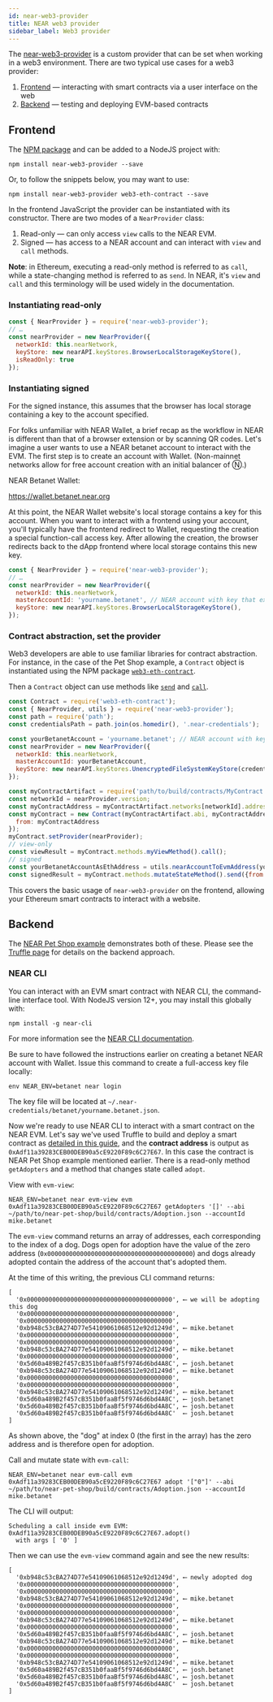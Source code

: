 ```yaml
---
id: near-web3-provider
title: NEAR web3 provider
sidebar_label: Web3 provider
---
```


The [near-web3-provider](https://github.com/near/near-web3-provider) is a custom provider that can be set when working in a web3 environment. There are two typical use cases for a web3 provider:

1. [Frontend](#frontend) — interacting with smart contracts via a user interface on the web
2. [Backend](#backend) — testing and deploying EVM-based contracts

## Frontend

The [NPM package](https://npmjs.com/package/near-web3-provider) and can be added to a NodeJS project with:

    npm install near-web3-provider --save
    
Or, to follow the snippets below, you may want to use:

    npm install near-web3-provider web3-eth-contract --save

In the frontend JavaScript the provider can be instantiated with its constructor. There are two modes of a `NearProvider` class:

1. Read-only — can only access `view` calls to the NEAR EVM.
2. Signed — has access to a NEAR account and can interact with `view` and `call` methods.

**Note**: in Ethereum, executing a read-only method is referred to as `call`, while a state-changing method is referred to as `send`. In NEAR, it's `view` and `call` and this terminology will be used widely in the documentation.

### Instantiating read-only

```js
const { NearProvider } = require('near-web3-provider');
// …
const nearProvider = new NearProvider({
  networkId: this.nearNetwork,
  keyStore: new nearAPI.keyStores.BrowserLocalStorageKeyStore(),
  isReadOnly: true
});
```

###  Instantiating signed

For the signed instance, this assumes that the browser has local storage containing a key to the account specified.

For folks unfamiliar with NEAR Wallet, a brief recap as the workflow in NEAR is different than that of a browser extension or by scanning QR codes. Let's imagine a user wants to use a NEAR betanet account to interact with the EVM. The first step is to create an account with Wallet. (Non-mainnet networks allow for free account creation with an initial balancer of Ⓝ.)

NEAR Betanet Wallet:

https://wallet.betanet.near.org

At this point, the NEAR Wallet website's local storage contains a key for this account. When you want to interact with a frontend using your account, you'll typically have the frontend redirect to Wallet, requesting the creation a special function-call access key. After allowing the creation, the browser redirects back to the dApp frontend where local storage contains this new key.

```js
const { NearProvider } = require('near-web3-provider');
// …
const nearProvider = new NearProvider({
  networkId: this.nearNetwork,
  masterAccountId: 'yourname.betanet', // NEAR account with key that exists in local storage
  keyStore: new nearAPI.keyStores.BrowserLocalStorageKeyStore(),
});
```

### Contract abstraction, set the provider

Web3 developers are able to use familiar libraries for contract abstraction. For instance, in the case of the Pet Shop example, a `Contract` object is instantiated using the NPM package [`web3-eth-contract`](https://www.npmjs.com/package/web3-eth-contract).

Then a `Contract` object can use methods like [`send`](https://web3js.readthedocs.io/en/v1.2.11/web3-eth-contract.html#methods-mymethod-send) and [`call`](https://web3js.readthedocs.io/en/v1.2.11/web3-eth-contract.html#methods-mymethod-call). 

```js
const Contract = require('web3-eth-contract');
const { NearProvider, utils } = require('near-web3-provider');
const path = require('path');
const credentialsPath = path.join(os.homedir(), '.near-credentials');

const yourBetanetAccount = 'yourname.betanet'; // NEAR account with key that exists in local storage
const nearProvider = new NearProvider({
  networkId: this.nearNetwork,
  masterAccountId: yourBetanetAccount, 
  keyStore: new nearAPI.keyStores.UnencryptedFileSystemKeyStore(credentialsPath),
});

const myContractArtifact = require('path/to/build/contracts/MyContract.json');
const networkId = nearProvider.version;
const myContractAddress = myContractArtifact.networks[networkId].address;
const myContract = new Contract(myContractArtifact.abi, myContractAddress, {
  from: myContractAddress
});
myContract.setProvider(nearProvider);
// view-only
const viewResult = myContract.methods.myViewMethod().call();
// signed
const yourBetanetAccountAsEthAddress = utils.nearAccountToEvmAddress(yourBetanetAccount);
const signedResult = myContract.methods.mutateStateMethod().send({from: yourBetanetAccountAsEthAddress});
```

This covers the basic usage of `near-web3-provider` on the frontend, allowing your Ethereum smart contracts to interact with a website.

## Backend

The [NEAR Pet Shop example](https://github.com/near-examples/near-pet-shop) demonstrates both of these. Please see the [Truffle page](/evm/truffle) for details on the backend approach.

### NEAR CLI

You can interact with an EVM smart contract with NEAR CLI, the command-line interface tool. With NodeJS version 12+, you may install this globally with:

    npm install -g near-cli
    
For more information see the [NEAR CLI documentation](/docs/development/near-cli).

Be sure to have followed the instructions earlier on creating a betanet NEAR account with Wallet. Issue this command to create a full-access key file locally: 

    env NEAR_ENV=betanet near login
    
The key file will be located at `~/.near-credentials/betanet/yourname.betanet.json`.

Now we're ready to use NEAR CLI to interact with a smart contract on the NEAR EVM. Let's say we've used Truffle to build and deploy a smart contract as [detailed in this guide](/evm/truffle#build-and-deploy), and the **contract address** is output as `0xAdf11a39283CEB00DEB90a5cE9220F89c6C27E67`. In this case the contract is NEAR Pet Shop example mentioned earlier. There is a read-only method `getAdopters` and a method that changes state called `adopt`.

View with `evm-view`:
    
    NEAR_ENV=betanet near evm-view evm 0xAdf11a39283CEB00DEB90a5cE9220F89c6C27E67 getAdopters '[]' --abi ~/path/to/near-pet-shop/build/contracts/Adoption.json --accountId mike.betanet
    
The `evm-view` command returns an array of addresses, each corresponding to the index of a dog. Dogs open for adoption have the value of the zero address (`0x0000000000000000000000000000000000000000`) and dogs already adopted contain the address of the account that's adopted them.

At the time of this writing, the previous CLI command returns:

```shell script
[
  '0x0000000000000000000000000000000000000000', ⟵ we will be adopting this dog
  '0x0000000000000000000000000000000000000000',
  '0x0000000000000000000000000000000000000000',
  '0xb948c53cBA274D77e54109061068512e92d1249d', ⟵ mike.betanet
  '0x0000000000000000000000000000000000000000',
  '0x0000000000000000000000000000000000000000',
  '0xb948c53cBA274D77e54109061068512e92d1249d', ⟵ mike.betanet
  '0x0000000000000000000000000000000000000000',
  '0x5d60a489B2f457cB351b0faaBf5f9746d6bd4A8C', ⟵ josh.betanet
  '0xb948c53cBA274D77e54109061068512e92d1249d', ⟵ mike.betanet
  '0x0000000000000000000000000000000000000000',
  '0x0000000000000000000000000000000000000000',
  '0xb948c53cBA274D77e54109061068512e92d1249d', ⟵ mike.betanet
  '0x5d60a489B2f457cB351b0faaBf5f9746d6bd4A8C', ⟵ josh.betanet
  '0x5d60a489B2f457cB351b0faaBf5f9746d6bd4A8C', ⟵ josh.betanet
  '0x5d60a489B2f457cB351b0faaBf5f9746d6bd4A8C'  ⟵ josh.betanet
]
```

As shown above, the "dog" at index 0 (the first in the array) has the zero address and is therefore open for adoption.

Call and mutate state with `evm-call`:
    
    NEAR_ENV=betanet near evm-call evm 0xAdf11a39283CEB00DEB90a5cE9220F89c6C27E67 adopt '["0"]' --abi ~/path/to/near-pet-shop/build/contracts/Adoption.json --accountId mike.betanet    

The CLI will output:

```shell script
Scheduling a call inside evm EVM:
0xAdf11a39283CEB00DEB90a5cE9220F89c6C27E67.adopt()
  with args [ '0' ]
```

Then we can use the `evm-view` command again and see the new results:

```shell script
[
  '0xb948c53cBA274D77e54109061068512e92d1249d', ⟵ newly adopted dog
  '0x0000000000000000000000000000000000000000',
  '0x0000000000000000000000000000000000000000',
  '0xb948c53cBA274D77e54109061068512e92d1249d', ⟵ mike.betanet
  '0x0000000000000000000000000000000000000000',
  '0x0000000000000000000000000000000000000000',
  '0xb948c53cBA274D77e54109061068512e92d1249d', ⟵ mike.betanet
  '0x0000000000000000000000000000000000000000',
  '0x5d60a489B2f457cB351b0faaBf5f9746d6bd4A8C', ⟵ josh.betanet
  '0xb948c53cBA274D77e54109061068512e92d1249d', ⟵ mike.betanet
  '0x0000000000000000000000000000000000000000',
  '0x0000000000000000000000000000000000000000',
  '0xb948c53cBA274D77e54109061068512e92d1249d', ⟵ mike.betanet
  '0x5d60a489B2f457cB351b0faaBf5f9746d6bd4A8C', ⟵ josh.betanet
  '0x5d60a489B2f457cB351b0faaBf5f9746d6bd4A8C', ⟵ josh.betanet
  '0x5d60a489B2f457cB351b0faaBf5f9746d6bd4A8C'  ⟵ josh.betanet
]
```
